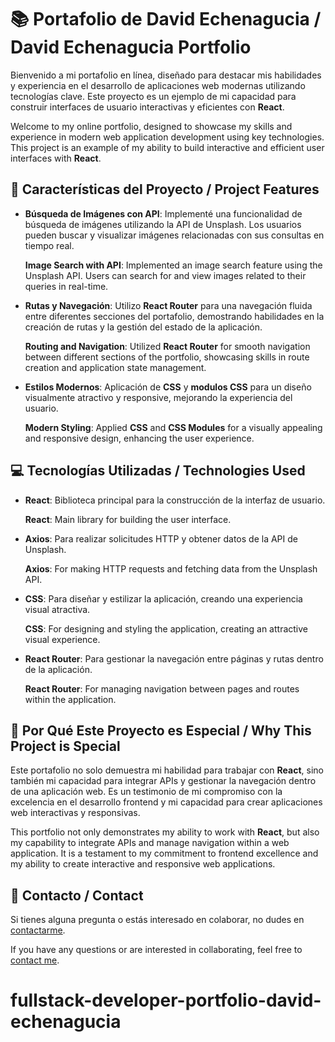 # 📚 Portafolio de David Echenagucia / David Echenagucia Portfolio

Bienvenido a mi portafolio en línea, diseñado para destacar mis habilidades y experiencia en el desarrollo de aplicaciones web modernas utilizando tecnologías clave. Este proyecto es un ejemplo de mi capacidad para construir interfaces de usuario interactivas y eficientes con **React**.

Welcome to my online portfolio, designed to showcase my skills and experience in modern web application development using key technologies. This project is an example of my ability to build interactive and efficient user interfaces with **React**.

## 🚀 **Características del Proyecto / Project Features**

- **Búsqueda de Imágenes con API**: Implementé una funcionalidad de búsqueda de imágenes utilizando la API de Unsplash. Los usuarios pueden buscar y visualizar imágenes relacionadas con sus consultas en tiempo real.
  
  **Image Search with API**: Implemented an image search feature using the Unsplash API. Users can search for and view images related to their queries in real-time.

- **Rutas y Navegación**: Utilizo **React Router** para una navegación fluida entre diferentes secciones del portafolio, demostrando habilidades en la creación de rutas y la gestión del estado de la aplicación.
  
  **Routing and Navigation**: Utilized **React Router** for smooth navigation between different sections of the portfolio, showcasing skills in route creation and application state management.

- **Estilos Modernos**: Aplicación de **CSS** y **modulos CSS** para un diseño visualmente atractivo y responsive, mejorando la experiencia del usuario.
  
  **Modern Styling**: Applied **CSS** and **CSS Modules** for a visually appealing and responsive design, enhancing the user experience.

## 💻 **Tecnologías Utilizadas / Technologies Used**

- **React**: Biblioteca principal para la construcción de la interfaz de usuario.
  
  **React**: Main library for building the user interface.

- **Axios**: Para realizar solicitudes HTTP y obtener datos de la API de Unsplash.
  
  **Axios**: For making HTTP requests and fetching data from the Unsplash API.

- **CSS**: Para diseñar y estilizar la aplicación, creando una experiencia visual atractiva.
  
  **CSS**: For designing and styling the application, creating an attractive visual experience.

- **React Router**: Para gestionar la navegación entre páginas y rutas dentro de la aplicación.
  
  **React Router**: For managing navigation between pages and routes within the application.

## 🌟 **Por Qué Este Proyecto es Especial / Why This Project is Special**

Este portafolio no solo demuestra mi habilidad para trabajar con **React**, sino también mi capacidad para integrar APIs y gestionar la navegación dentro de una aplicación web. Es un testimonio de mi compromiso con la excelencia en el desarrollo frontend y mi capacidad para crear aplicaciones web interactivas y responsivas.
  
This portfolio not only demonstrates my ability to work with **React**, but also my capability to integrate APIs and manage navigation within a web application. It is a testament to my commitment to frontend excellence and my ability to create interactive and responsive web applications.

## 📩 **Contacto / Contact**

Si tienes alguna pregunta o estás interesado en colaborar, no dudes en [contactarme](mailto:davidleonardo220@gmail.com).
  
If you have any questions or are interested in collaborating, feel free to [contact me](mailto:davidleonardo220@gmail.com).
# fullstack-developer-portfolio-david-echenagucia
